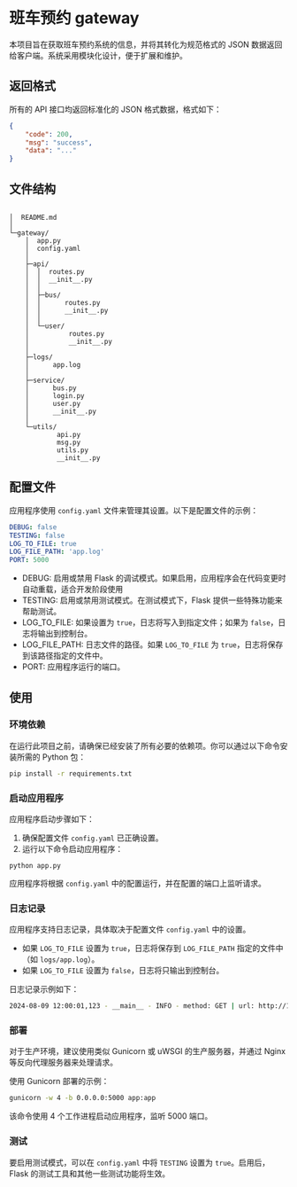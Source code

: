 # 班车预约 gateway

本项目旨在获取班车预约系统的信息，并将其转化为规范格式的 JSON 数据返回给客户端。系统采用模块化设计，便于扩展和维护。

## 返回格式

所有的 API 接口均返回标准化的 JSON 格式数据，格式如下：

```json
{
    "code": 200,
    "msg": "success",
    "data": "..."
}
```

## 文件结构

```tree

│  README.md
│
└─gateway/
    │  app.py
    │  config.yaml
    │
    ├─api/
    │  │  routes.py
    │  │  __init__.py
    │  │
    │  ├─bus/
    │  │      routes.py
    │  │      __init__.py
    │  │
    │  └─user/
    │          routes.py
    │          __init__.py
    │
    ├─logs/
    │      app.log
    │
    ├─service/
    │      bus.py
    │      login.py
    │      user.py
    │      __init__.py
    │
    └─utils/
            api.py
            msg.py
            utils.py
            __init__.py

```

## 配置文件

应用程序使用 `config.yaml` 文件来管理其设置。以下是配置文件的示例：

```yaml
DEBUG: false
TESTING: false
LOG_TO_FILE: true
LOG_FILE_PATH: 'app.log'
PORT: 5000
```

-   DEBUG: 启用或禁用 Flask 的调试模式。如果启用，应用程序会在代码变更时自动重载，适合开发阶段使用
-   TESTING: 启用或禁用测试模式。在测试模式下，Flask 提供一些特殊功能来帮助测试。
-   LOG_TO_FILE: 如果设置为 `true`，日志将写入到指定文件；如果为 `false`，日志将输出到控制台。
-   LOG_FILE_PATH: 日志文件的路径。如果 `LOG_TO_FILE` 为 `true`，日志将保存到该路径指定的文件中。
-   PORT: 应用程序运行的端口。

## 使用

### 环境依赖

在运行此项目之前，请确保已经安装了所有必要的依赖项。你可以通过以下命令安装所需的 Python 包：

```bash
pip install -r requirements.txt
```

### 启动应用程序

应用程序启动步骤如下：

1. 确保配置文件 `config.yaml` 已正确设置。
2. 运行以下命令启动应用程序：

```
python app.py
```

应用程序将根据 `config.yaml` 中的配置运行，并在配置的端口上监听请求。

### 日志记录

应用程序支持日志记录，具体取决于配置文件 `config.yaml` 中的设置。

-   如果 `LOG_TO_FILE` 设置为 `true`，日志将保存到 `LOG_FILE_PATH` 指定的文件中（如 `logs/app.log`）。
-   如果 `LOG_TO_FILE` 设置为 `false`，日志将只输出到控制台。

日志记录示例如下：

```bash
2024-08-09 12:00:01,123 - __main__ - INFO - method: GET | url: http://127.0.0.1:5000/api/user/login | status: 200 | duration: 0.05s | ip: 127.0.0.1
```

### 部署

对于生产环境，建议使用类似 Gunicorn 或 uWSGI 的生产服务器，并通过 Nginx 等反向代理服务器来处理请求。

使用 Gunicorn 部署的示例：

```bash
gunicorn -w 4 -b 0.0.0.0:5000 app:app
```

该命令使用 4 个工作进程启动应用程序，监听 5000 端口。

### 测试

要启用测试模式，可以在 `config.yaml` 中将 `TESTING` 设置为 `true`。启用后，Flask 的测试工具和其他一些测试功能将生效。
